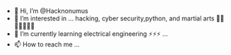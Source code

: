 - 👋 Hi, I’m @Hacknonumus
- 👀 I’m interested in ... hacking, cyber security,python, and martial arts 🥋🥋🥋😌😌😌💪
- 🌱 I’m currently learning electrical engineering ⚡⚡⚡  ...
- 📫 How to reach me ...
